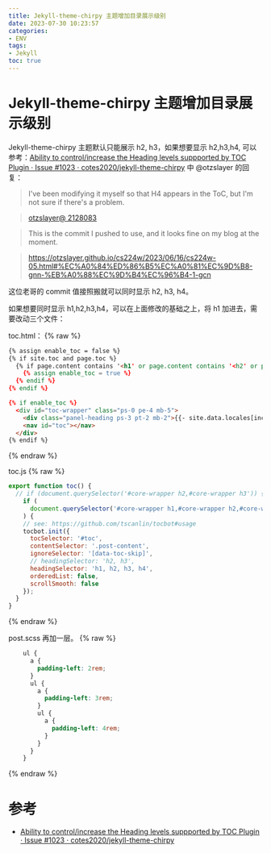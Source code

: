 ```yaml
---
title: Jekyll-theme-chirpy 主题增加目录展示级别
date: 2023-07-30 10:23:57
categories:
- ENV
tags:
- Jekyll
toc: true
---
```


# Jekyll-theme-chirpy 主题增加目录展示级别

Jekyll-theme-chirpy 主题默认只能展示 h2, h3，如果想要显示 h2,h3,h4, 可以参考：[Ability to control/increase the Heading levels suppported by TOC Plugin · Issue #1023 · cotes2020/jekyll-theme-chirpy](https://github.com/cotes2020/jekyll-theme-chirpy/issues/1023) 中  @otzslayer 的回复：

> I've been modifying it myself so that H4 appears in the ToC, but I'm not sure if there's a problem.

> [otzslayer@ 2128083](https://github.com/otzslayer/otzslayer.github.io/commit/2128083b857df302ffab55494c9312213656ff40)

> This is the commit I pushed to use, and it looks fine on my blog at the moment.

> https://otzslayer.github.io/cs224w/2023/06/16/cs224w-05.html#%EC%A0%84%ED%86%B5%EC%A0%81%EC%9D%B8-gnn-%EB%A0%88%EC%9D%B4%EC%96%B4-1-gcn

这位老哥的 commit 值接照搬就可以同时显示 h2, h3, h4。

如果想要同时显示 h1,h2,h3,h4，可以在上面修改的基础之上，将 h1 加进去，需要改动三个文件：

toc.html：
{% raw %}
```html
{% assign enable_toc = false %}
{% if site.toc and page.toc %}
  {% if page.content contains '<h1' or page.content contains '<h2' or page.content contains '<h3' or page.content contains '<h4' %}
    {% assign enable_toc = true %}
  {% endif %}
{% endif %}

{% if enable_toc %}
  <div id="toc-wrapper" class="ps-0 pe-4 mb-5">
    <div class="panel-heading ps-3 pt-2 mb-2">{{- site.data.locales[include.lang].panel.toc -}}</div>
    <nav id="toc"></nav>
  </div>
{% endif %}
```
{% endraw %}

toc.js
{% raw %}
```js
export function toc() {
  // if (document.querySelector('#core-wrapper h2,#core-wrapper h3')) {
    if (
      document.querySelector('#core-wrapper h1,#core-wrapper h2,#core-wrapper h3,#core-wrapper h4')
    ) {
    // see: https://github.com/tscanlin/tocbot#usage
    tocbot.init({
      tocSelector: '#toc',
      contentSelector: '.post-content',
      ignoreSelector: '[data-toc-skip]',
      // headingSelector: 'h2, h3',
      headingSelector: 'h1, h2, h3, h4',
      orderedList: false,
      scrollSmooth: false
    });
  }
}
```
{% endraw %}

post.scss 再加一层。
{% raw %}
```css
    ul {
      a {
        padding-left: 2rem;
      }
      ul {
        a {
          padding-left: 3rem;
        }
        ul {
          a {
            padding-left: 4rem;
          }
        }
      }
    }
```
{% endraw %}
# 参考
- [Ability to control/increase the Heading levels suppported by TOC Plugin · Issue #1023 · cotes2020/jekyll-theme-chirpy](https://github.com/cotes2020/jekyll-theme-chirpy/issues/1023)